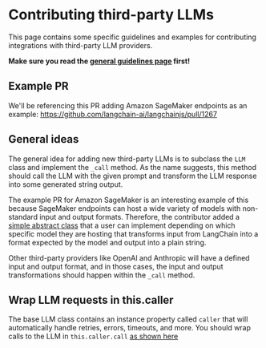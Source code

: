 # Contributing third-party LLMs

This page contains some specific guidelines and examples for contributing integrations with third-party LLM providers.

**Make sure you read the [general guidelines page](https://github.com/langchain-ai/langchainjs/blob/main/.github/contributing/INTEGRATIONS.md) first!**

## Example PR

We'll be referencing this PR adding Amazon SageMaker endpoints as an example: https://github.com/langchain-ai/langchainjs/pull/1267

## General ideas

The general idea for adding new third-party LLMs is to subclass the `LLM` class and implement the `_call` method. As the name suggests, this method should call the LLM with the given prompt and transform the LLM response into some generated string output.

The example PR for Amazon SageMaker is an interesting example of this because SageMaker endpoints can host a wide variety of models with non-standard input and output formats. Therefore, the contributor added a [simple abstract class](https://github.com/langchain-ai/langchainjs/pull/1267/files#diff-4496012d30c03b969546b14039f8deee1b5ba9152a86222100d76c4da77f060cR35) that a user can implement depending on which specific model they are hosting that transforms input from LangChain into a format expected by the model and output into a plain string.

Other third-party providers like OpenAI and Anthropic will have a defined input and output format, and in those cases, the input and output transformations should happen within the `_call` method.

## Wrap LLM requests in this.caller

The base LLM class contains an instance property called `caller` that will automatically handle retries, errors, timeouts, and more. You should wrap calls to the LLM in `this.caller.call` [as shown here](https://github.com/langchain-ai/langchainjs/pull/1267/files#diff-4496012d30c03b969546b14039f8deee1b5ba9152a86222100d76c4da77f060cR148)
